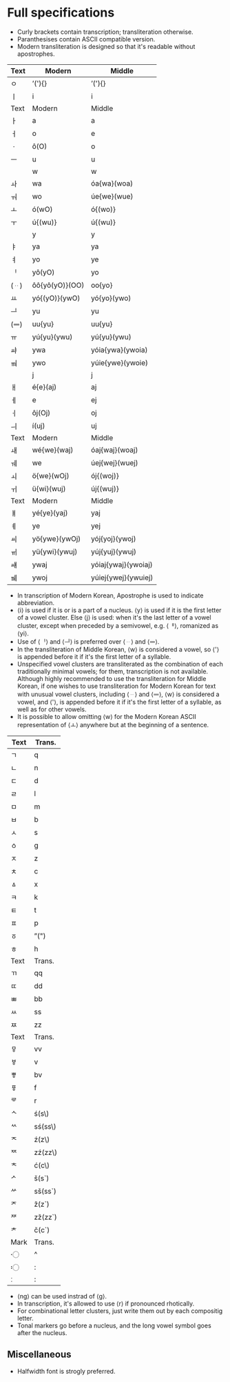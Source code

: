 # Full specifications

* Curly brackets contain transcription; transliteration otherwise.
* Paranthesises contain ASCII compatible version.
* Modern transliteration is designed so that it's readable without apostrophes.

| Text | Modern | Middle |
| - | - | - |
| ㅇ | ʼ('){} | ʼ('){} |
| ㅣ | i | i |
| Text | Modern | Middle |
| ㅏ | a | a |
| ㅓ | o | e |
| ㆍ | ô(O) | o |
| ㅡ | u | u |
| | w | w |
| ㅘ | wa | óa{wa}(woa) |
| ㅝ | wo | úe{we}(wue) |
| ㅗ | ó(wO) | ó{(wo)} |
| ㅜ | ú{(wu)} | ú{(wu)} |
| | y | y |
| ㅑ | ya | ya |
| ㅕ | yo | ye |
| ᆝ | yô(yO) | yo |
| (ᆢ) | ôô{yô(yO)}(OO) | oo{yo} |
| ㅛ | yó{(yO)}(ywO) | yó{yo}(ywo) |
| ᆜ | yu | yu |
| (ᆖ) | uu{yu} | uu{yu} |
| ㅠ | yú{yu}(ywu) | yú{yu}(ywu) |
| ㆇ | ywa | yóia{ywa}(ywoia) |
| ㆊ | ywo | yúie{ywe}(ywoie) |
| | j | j |
| ㅐ | é{e}(aj) | aj |
| ㅔ | e | ej |
| ㆎ | ôj(Oj) | oj |
| ㅢ | í(uj) | uj |
| Text | Modern | Middle |
| ㅙ | wé{we}(waj) | óaj{waj}(woaj) |
| ㅞ | we | úej{wej}(wuej) |
| ㅚ | ö{we}(wOj) | ój{(woj)} |
| ㅟ | ü{wi}(wuj) | új{(wuj)} |
| Text | Modern | Middle |
| ㅒ | yé{ye}(yaj) | yaj |
| ㅖ | ye | yej |
| ㆉ | yö{ywe}(ywOj) | yój{yoj}(ywoj) |
| ㆌ | yü{ywi}(ywuj) | yúj{yuj}(ywuj) |
| ㆈ | ywaj | yóiaj{ywaj}(ywoiaj) |
| ㆋ | ywoj | yúiej{ywej}(ywuiej) |

* In transcription of Modern Korean, Apostrophe is used to indicate abbreviation.
* ⟨i⟩ is used if it is or is a part of a nucleus. ⟨y⟩ is used if it is the first letter of a vowel cluster. Else ⟨j⟩ is used: when it's the last letter of a vowel cluster, except when preceded by a semivowel, e.g. ⟨ퟄ⟩, romanized as ⟨yi⟩.
* Use of ⟨ᆝ⟩ and ⟨ᆜ⟩ is preferred over ⟨ᆢ⟩ and ⟨ᆖ⟩.
* In the transliteration of Middle Korean, ⟨w⟩ is considered a vowel, so ⟨'⟩ is appended before it if it's the first letter of a syllable.
* Unspecified vowel clusters are transliterated as the combination of each traditionally minimal vowels; for them, transcription is not available. Although highly recommended to use the transliteration for Middle Korean, if one wishes to use transliteration for Modern Korean for text with unusual vowel clusters, including ⟨ᆢ⟩ and ⟨ᆖ⟩, ⟨w⟩ is considered a vowel, and ⟨'⟩, is appended before it if it's the first letter of a syllable, as well as for other vowels.
* It is possible to allow omitting ⟨w⟩ for the Modern Korean ASCII representation of ⟨ㅗ⟩ anywhere but at the beginning of a sentence.

| Text | Trans. |
| - | - |
| ㄱ | q |
| ㄴ | n |
| ㄷ | d |
| ㄹ | l |
| ㅁ | m |
| ㅂ | b |
| ㅅ | s |
| ㆁ | g |
| ㅈ | z |
| ㅊ | c |
| ㅿ | x |
| ㅋ | k |
| ㅌ | t |
| ㅍ | p |
| ㆆ | ˮ(") |
| ㅎ | h |
| Text | Trans. |
| ㄲ | qq |
| ㄸ | dd |
| ㅃ | bb |
| ㅆ | ss |
| ㅉ | zz |
| Text | Trans. |
| ㅱ | vv |
| ㅸ | v |
| ㅹ | bv |
| ㆄ | f |
| ᄛ | r |
| ᄾ | ś(s\\) |
| ᄿ | sś(ss\\) |
| ᅐ | ź(z\\) | 
| ᅑ | zź(zz\\) |
| ᅕ | ć(c\\) |
| ᄼ | š(s\`) |
| ᄽ | sš(ss\`) |
| ᅎ | ž(z\`) |
| ᅏ | zž(zz\`) |
| ᅔ | č(c\`) |
| Mark | Trans. |
| 〮 | ^ |
| 〯 | : |
| ː | : |

* ⟨ng⟩ can be used instrad of ⟨g⟩.
* In transcription, it's allowed to use ⟨r⟩ if pronounced rhotically.
* For combinational letter clusters, just write them out by each compositig letter.
* Tonal markers go before a nucleus, and the long vowel symbol goes after the nucleus.

## Miscellaneous

* Halfwidth font is strogly preferred.
